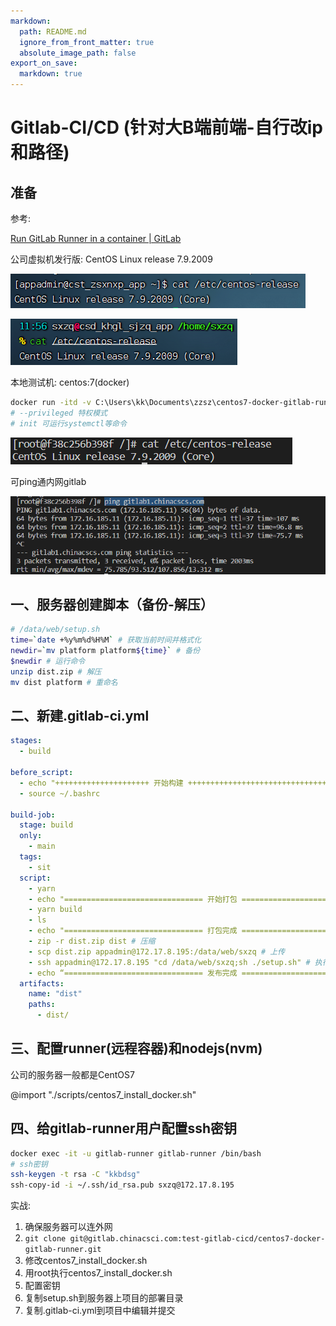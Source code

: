 ```yaml
---
markdown:
  path: README.md
  ignore_from_front_matter: true
  absolute_image_path: false
export_on_save:
  markdown: true
---
```


# Gitlab-CI/CD (针对大B端前端-自行改ip和路径)

## 准备

参考: 

[Run GitLab Runner in a container | GitLab](https://docs.gitlab.com/runner/install/docker.html)

公司虚拟机发行版: CentOS Linux release 7.9.2009

![Untitled](assets/images/Untitled.png)

![Untitled](assets/images/Untitled%201.png)

本地测试机: centos:7(docker)

```bash
docker run -itd -v C:\Users\kk\Documents\zzsz\centos7-docker-gitlab-runner:/root/centos7-docker-gitlab-runner --privileged --name test-centos-gitlab-cicd centos:7 init
# --privileged 特权模式
# init 可运行systemctl等命令
```

![Untitled](assets/images/Untitled%202.png)

可ping通内网gitlab

![Untitled](assets/images/Untitled%203.png)

## 一、服务器创建脚本（备份-解压）

```bash
# /data/web/setup.sh
time=`date +%y%m%d%H%M` # 获取当前时间并格式化
newdir=`mv platform platform${time}` # 备份
$newdir # 运行命令
unzip dist.zip # 解压
mv dist platform # 重命名
```

## 二、新建.gitlab-ci.yml

```yaml
stages:
  - build

before_script:
  - echo "+++++++++++++++++++++ 开始构建 +++++++++++++++++++++++++++++++++"
  - source ~/.bashrc

build-job:
  stage: build
  only:
    - main
  tags:
    - sit
  script:
    - yarn
    - echo "=============================== 开始打包 ======================================== "
    - yarn build
    - ls
    - echo "=============================== 打包完成 ======================================== "
    - zip -r dist.zip dist # 压缩
    - scp dist.zip appadmin@172.17.8.195:/data/web/sxzq # 上传
    - ssh appadmin@172.17.8.195 "cd /data/web/sxzq;sh ./setup.sh" # 执行服务器上的部署脚本
    - echo “=============================== 发布完成 ======================================== ”
  artifacts:
    name: "dist"
    paths: 
      - dist/
```

## 三、配置runner(远程容器)和nodejs(nvm)

公司的服务器一般都是CentOS7

@import "./scripts/centos7_install_docker.sh"

## 四、给gitlab-runner用户配置ssh密钥

```bash
docker exec -it -u gitlab-runner gitlab-runner /bin/bash
# ssh密钥
ssh-keygen -t rsa -C "kkbdsg"
ssh-copy-id -i ~/.ssh/id_rsa.pub sxzq@172.17.8.195
```

实战:

1. 确保服务器可以连外网
2. `git clone git@gitlab.chinacsci.com:test-gitlab-cicd/centos7-docker-gitlab-runner.git`
3. 修改centos7_install_docker.sh
4. 用root执行centos7_install_docker.sh
5. 配置密钥
6. 复制setup.sh到服务器上项目的部署目录
7. 复制.gitlab-ci.yml到项目中编辑并提交
